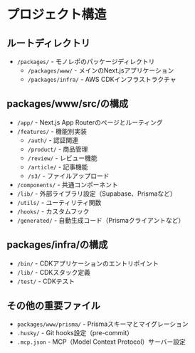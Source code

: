 # プロジェクト構造

## ルートディレクトリ

- `/packages/` - モノレポのパッケージディレクトリ
  - `/packages/www/` - メインのNext.jsアプリケーション
  - `/packages/infra/` - AWS CDKインフラストラクチャ

## packages/www/src/の構成

- `/app/` - Next.js App Routerのページとルーティング
- `/features/` - 機能別実装
  - `/auth/` - 認証関連
  - `/product/` - 商品管理
  - `/review/` - レビュー機能
  - `/article/` - 記事機能
  - `/s3/` - ファイルアップロード
- `/components/` - 共通コンポーネント
- `/lib/` - 外部ライブラリ設定（Supabase、Prismaなど）
- `/utils/` - ユーティリティ関数
- `/hooks/` - カスタムフック
- `/generated/` - 自動生成コード（Prismaクライアントなど）

## packages/infra/の構成

- `/bin/` - CDKアプリケーションのエントリポイント
- `/lib/` - CDKスタック定義
- `/test/` - CDKテスト

## その他の重要ファイル

- `packages/www/prisma/` - Prismaスキーマとマイグレーション
- `.husky/` - Git hooks設定（pre-commit）
- `.mcp.json` - MCP（Model Context Protocol）サーバー設定
